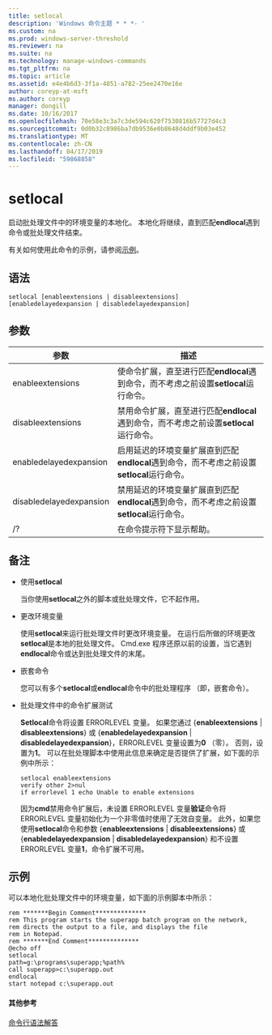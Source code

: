 ```yaml
---
title: setlocal
description: 'Windows 命令主题 * * *- '
ms.custom: na
ms.prod: windows-server-threshold
ms.reviewer: na
ms.suite: na
ms.technology: manage-windows-commands
ms.tgt_pltfrm: na
ms.topic: article
ms.assetid: e4e4b6d3-3f1a-4851-a782-25ee2470e16e
author: coreyp-at-msft
ms.author: coreyp
manager: dongill
ms.date: 10/16/2017
ms.openlocfilehash: 70e58e3c3a7c3de594c620f7530816b57727d4c3
ms.sourcegitcommit: 0d0b32c8986ba7db9536e0b8648d4ddf9b03e452
ms.translationtype: MT
ms.contentlocale: zh-CN
ms.lasthandoff: 04/17/2019
ms.locfileid: "59868858"
---
```

# <a name="setlocal"></a>setlocal



启动批处理文件中的环境变量的本地化。 本地化将继续，直到匹配**endlocal**遇到命令或批处理文件结束。

有关如何使用此命令的示例，请参阅[示例](#BKMK_examples)。

## <a name="syntax"></a>语法

```
setlocal [enableextensions | disableextensions] [enabledelayedexpansion | disabledelayedexpansion]
```

## <a name="arguments"></a>参数

|参数|描述|
|--------|-----------|
|enableextensions|使命令扩展，直至进行匹配**endlocal**遇到命令，而不考虑之前设置**setlocal**运行命令。|
|disableextensions|禁用命令扩展，直至进行匹配**endlocal**遇到命令，而不考虑之前设置**setlocal**运行命令。|
|enabledelayedexpansion|启用延迟的环境变量扩展直到匹配**endlocal**遇到命令，而不考虑之前设置**setlocal**运行命令。|
|disabledelayedexpansion|禁用延迟的环境变量扩展直到匹配**endlocal**遇到命令，而不考虑之前设置**setlocal**运行命令。|
|/?|在命令提示符下显示帮助。|

## <a name="remarks"></a>备注

-   使用**setlocal**

    当你使用**setlocal**之外的脚本或批处理文件，它不起作用。
-   更改环境变量

    使用**setlocal**来运行批处理文件时更改环境变量。 在运行后所做的环境更改**setlocal**是本地的批处理文件。 Cmd.exe 程序还原以前的设置，当它遇到**endlocal**命令或达到批处理文件的末尾。
-   嵌套命令

    您可以有多个**setlocal**或**endlocal**命令中的批处理程序 （即，嵌套命令）。
-   批处理文件中的命令扩展测试

    **Setlocal**命令将设置 ERRORLEVEL 变量。 如果您通过 {**enableextensions** | **disableextensions**} 或 {**enabledelayedexpansion**  |  **disabledelayedexpansion**}，ERRORLEVEL 变量设置为**0** （零）。 否则，设置为**1**。 可以在批处理脚本中使用此信息来确定是否提供了扩展，如下面的示例中所示：  
    ```
    setlocal enableextensions
    verify other 2>nul
    if errorlevel 1 echo Unable to enable extensions
    ```  
    因为**cmd**禁用命令扩展后，未设置 ERRORLEVEL 变量**验证**命令将 ERRORLEVEL 变量初始化为一个非零值时使用了无效自变量。 此外，如果您使用**setlocal**命令和参数 {**enableextensions** | **disableextensions**} 或 {**enabledelayedexpansion**  |  **disabledelayedexpansion**} 和不设置 ERRORLEVEL 变量**1**，命令扩展不可用。

## <a name="BKMK_examples"></a>示例

可以本地化批处理文件中的环境变量，如下面的示例脚本中所示：
```
rem *******Begin Comment**************
rem This program starts the superapp batch program on the network,
rem directs the output to a file, and displays the file
rem in Notepad.
rem *******End Comment**************
@echo off
setlocal
path=g:\programs\superapp;%path%
call superapp>c:\superapp.out
endlocal
start notepad c:\superapp.out
```

#### <a name="additional-references"></a>其他参考

[命令行语法解答](command-line-syntax-key.md)